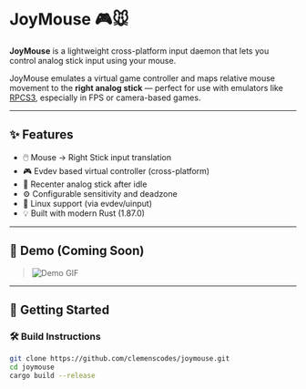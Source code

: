 # JoyMouse 🎮🐭

**JoyMouse** is a lightweight cross-platform input daemon
that lets you control analog stick input using your mouse.

JoyMouse emulates a virtual game controller and maps relative mouse movement
to the **right analog stick** — perfect for use with emulators
like [RPCS3](https://rpcs3.net/), especially in FPS or camera-based games.

---

## ✨ Features

- 🖱️ Mouse → Right Stick input translation
- 🎮 Evdev based virtual controller (cross-platform)
- 🧭 Recenter analog stick after idle
- ⚙️ Configurable sensitivity and deadzone
- 🐧 Linux support (via evdev/uinput)
- 💡 Built with modern Rust (1.87.0)

---

## 📸 Demo (Coming Soon)

> ![Demo GIF](./assets/demo.gif)

---

## 🚀 Getting Started

### 🛠️ Build Instructions

```bash
git clone https://github.com/clemenscodes/joymouse.git
cd joymouse
cargo build --release
```
